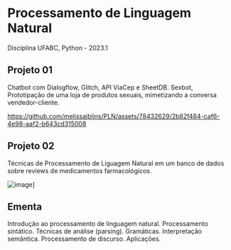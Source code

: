# Processamento de Linguagem Natural
Disciplina UFABC, Python - 2023.1

## Projeto 01
Chatbot com Dialogflow, Glitch, API ViaCep e SheetDB. Sexbot, Prototipação de uma loja de produtos sexuais, mimetizando a conversa vendedor-cliente.

https://github.com/melissajblins/PLN/assets/78432629/2b82f484-caf6-4e98-aaf2-b643cd315008

## Projeto 02
Técnicas de Processamento de Liguagem Natural em um banco de dados sobre reviews de medicamentos farmacológicos.

![image](https://github.com/melissajblins/PLN/assets/78432629/03dfffe9-a95f-437a-9f62-9ae3fc17ddef)]

## Ementa
Introdução ao processamento de linguagem natural. Processamento sintático. Técnicas de análise (parsing). Gramáticas. Interpretação semântica. Processamento de discurso. Aplicações.
